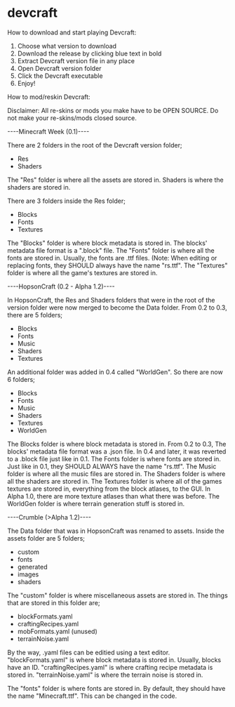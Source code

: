 # devcraft

How to download and start playing Devcraft:

1. Choose what version to download
2. Download the release by clicking blue text in bold
3. Extract Devcraft version file in any place
4. Open Devcraft version folder
5. Click the Devcraft executable
6. Enjoy!

How to mod/reskin Devcraft:

Disclaimer: All re-skins or mods you make have to be OPEN SOURCE. Do not make your re-skins/mods closed source.

----Minecraft Week (0.1)----

There are 2 folders in the root of the Devcraft version folder;
- Res
- Shaders

The "Res" folder is where all the assets are stored in. Shaders is where the shaders are stored in.

There are 3 folders inside the Res folder;
- Blocks
- Fonts
- Textures

The "Blocks" folder is where block metadata is stored in. The blocks' metadata file format is a ".block" file.
The "Fonts" folder is where all the fonts are stored in. Usually, the fonts are .ttf files. (Note: When editing or replacing fonts, they SHOULD always have the name "rs.ttf".
The "Textures" folder is where all the game's textures are stored in.

----HopsonCraft (0.2 - Alpha 1.2)----

In HopsonCraft, the Res and Shaders folders that were in the root of the version folder were now merged to become the Data folder.
From 0.2 to 0.3, there are 5 folders;
- Blocks
- Fonts
- Music
- Shaders
- Textures

An additional folder was added in 0.4 called "WorldGen".
So there are now 6 folders;
- Blocks
- Fonts
- Music
- Shaders
- Textures
- WorldGen

The Blocks folder is where block metadata is stored in. From 0.2 to 0.3, The blocks' metadata file format was a .json file. In 0.4 and later, it was reverted to a .block file just like in 0.1. The Fonts folder is where fonts are stored in. Just like in 0.1, they SHOULD ALWAYS have the name "rs.ttf". The Music folder is where all the music files are stored in. The Shaders folder is where all the shaders are stored in. The Textures folder is where all of the games textures are stored in, everything from the block atlases, to the GUI. In Alpha 1.0, there are more texture atlases than what there was before. The WorldGen folder is where terrain generation stuff is stored in.

----Crumble (>Alpha 1.2)----

The Data folder that was in HopsonCraft was renamed to assets.
Inside the assets folder are 5 folders;
- custom
- fonts
- generated
- images
- shaders

The "custom" folder is where miscellaneous assets are stored in. The things that are stored in this folder are;
- blockFormats.yaml
- craftingRecipes.yaml
- mobFormats.yaml (unused)
- terrainNoise.yaml

By the way, .yaml files can be editied using a text editor.
"blockFormats.yaml" is where block metadata is stored in. Usually, blocks have an ID. "craftingRecipes.yaml" is where crafting recipe metadata is stored in. "terrainNoise.yaml" is where the terrain noise is stored in.

The "fonts" folder is where fonts are stored in. By default, they should have the name "Minecraft.ttf". This can be changed in the code.




